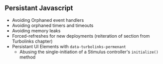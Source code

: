 ## Persistant Javascript

- Avoiding Orphaned event handlers
- Avoiding orphaned timers and timeouts
- Avoiding memory leaks
- Forced-refreshes for new deployments (reiteration of section from Turbolinks chapter)
- Persistant UI Elements with `data-turbolinks-permenant`
  - Abusing the single-initiation of a Stimulus controller's `initialize()` method
